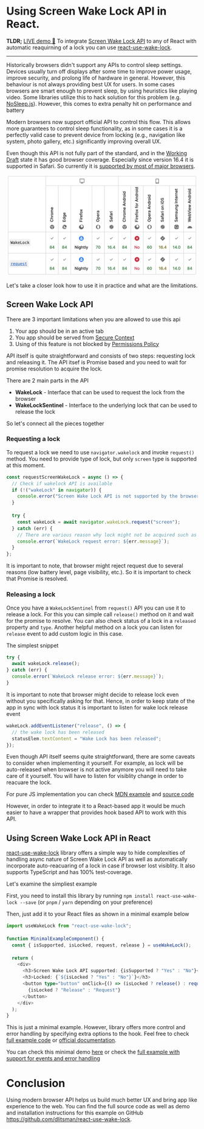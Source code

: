 # Using Screen Wake Lock API in React.

**TLDR;** [LIVE demo 🚀](https://dlitsman.github.io/react-use-wake-lock/) To integrate [Screen Wake Lock API](https://developer.mozilla.org/en-US/docs/Web/API/Screen_Wake_Lock_API) to any of React with automatic reaquirning of a lock you can use [react-use-wake-lock](https://github.com/dlitsman/react-use-wake-lock).

---

Historically browsers didn't support any APIs to control sleep settings. Devices usually turn off displays after some time to improve power usage, improve security, and prolong life of hardware in general. However, this behaviour is not always providing best UX for users. In some cases browsers are smart enough to prevent sleep, by using heuristics like playing video. Some libraries utilize this to hack solution for this problem (e.g. [NoSleep.js](https://github.com/richtr/NoSleep.js)). However, this comes to extra penalty hit on performance and battery

Modern browsers now support official API to control this flow. This allows more guarantees to control sleep functionality, as in some cases it is a perfectly valid case to prevent device from locking (e.g., navigation like system, photo gallery, etc.) significantly improving overall UX.

Even though this API is not fully part of the standard, and in the [Working Draft](https://www.w3.org/TR/screen-wake-lock/) state it has good browser coverage. Especially since version 16.4 it is supported in Safari. So currently it is [supported by most of major browsers](https://developer.mozilla.org/en-US/docs/Web/API/Screen_Wake_Lock_API#browser_compatibility).

![image](./imgs/browser-support.png)

Let's take a closer look how to use it in practice and what are the limitations.

## Screen Wake Lock API

There are 3 important limitations when you are allowed to use this api
1. Your app should be in an active tab
2. You app should be served from [Secure Context](https://developer.mozilla.org/en-US/docs/Web/Security/Secure_Contexts)
3. Using of this feature is not blocked by [Permissions Policy](https://developer.mozilla.org/en-US/docs/Web/HTTP/Permissions_Policy)

API itself is quite straightforward and consists of two steps: requesting lock and releasing it. The API itsef is Promise based and you need to wait for promise resolution to acquire the lock.

There are 2 main parts in the API
- **WakeLock** - Interface that can be used to request the lock from the browser
- **WakeLockSentinel** - Interface to the underlying lock that can be used to release the lock

So let's connect all the pieces together 

### Requesting a lock

To request a lock we need to use `navigator.wakelock` and invoke `request()` method. You need to provide type of lock, but only `screen` type is supported at this moment.

```js
const requestScreenWakeLock = async () => {
  // Check if wakelock API is available
  if (!("wakeLock" in navigator)) {
    console.error("Screen Wake Lock API is not supported by the browser")  
  }

  try {
    const wakeLock = await navigator.wakeLock.request("screen");
  } catch (err) {
    // There are various reason why lock might not be acquired such as tab is not active, low battery on a device, permissions
    console.error(`WakeLock request error: ${err.message}`);
  }
};
```

It is important to note, that browser might reject request due to several reasons (low battery level, page visibility, etc.). So it is important to check that Promise is resolved.

### Releasing a lock

Once you have a `WakeLockSentinel` from `request()` API you can use it to release a lock. For this you can simple call `release()` method on it and wait for the promise to resolve. You can also check status of a lock in a `released` property and `type`. Another helpful method on a lock you can listen for `release` event to add custom logic in this case.

The simplest snippet

```js
try {
  await wakeLock.release();
} catch (err) {
  console.error(`WakeLock release error: ${err.message}`);
}
```

It is important to note that browser might decide to release lock even without you specifically asking for that. Hence, in order to keep state of the app in sync with lock status it is important to listen for wake lock release event

```js
wakeLock.addEventListener("release", () => {
  // the wake lock has been released
  statusElem.textContent = "Wake Lock has been released";
});
```

Even though API itself seems quite straightforward, there are some caveats to consider when implementing it yourself. For example, as lock will be auto-released when browser is not active anymore you will need to take care of it yourself. You will have to listen for visiblity change in order to reacuare the lock.

For pure JS implementation you can check [MDN example](https://mdn.github.io/dom-examples/screen-wake-lock-api/) and [source code](https://github.com/mdn/dom-examples/blob/main/screen-wake-lock-api/script.js)

However, in order to integrate it to a React-based app it would be much easier to have a wrapper that provides hook based API to work with this API.

## Using Screen Wake Lock API in React

[react-use-wake-lock](https://github.com/dlitsman/react-use-wake-lock) library offers a simple way to hide complexities of handling async nature of Screen Wake Lock API as well as automatically incorporate auto-reacuaring of a lock in case if browser lost visiblity. It also supports TypeScript and has 100% test-coverage.

Let's examine the simpliest example

First, you need to install this library by running `npm install react-use-wake-lock --save` (or `pnpm` / `yarn` depending on your preference)

Then, just add it to your React files as shown in a minimal example below

```ts
import useWakeLock from "react-use-wake-lock";

function MinimalExampleComponent() {
  const { isSupported, isLocked, request, release } = useWakeLock();

  return (
    <div>
      <h3>Screen Wake Lock API supported: {isSupported ? "Yes" : "No"}</h3>
      <h3>Locked: {`${isLocked ? "Yes" : "No"}`}</h3>
      <button type="button" onClick={() => (isLocked ? release() : request())}>
        {isLocked ? "Release" : "Request"}
      </button>
    </div>
  );
}
```

This is just a minimal example. However, library offers more control and error handling by specifying extra options to the hook. Feel free to check [full example code](https://github.com/dlitsman/react-use-wake-lock/blob/main/example/src/App.tsx) or [official documentation](https://github.com/dlitsman/react-use-wake-lock/tree/main?tab=readme-ov-file#usewakelock-api).

You can check this minimal demo [here](https://dlitsman.github.io/react-use-wake-lock/?min=1) or check the [full example with support for events and error handling](https://dlitsman.github.io/react-use-wake-lock/)

# Conclusion

Using modern browser API helps us build much better UX and bring app like experience to the web. You can find the full source code as well as demo and installation instructions for this example on GitHub https://github.com/dlitsman/react-use-wake-lock.